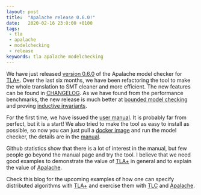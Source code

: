 ```yaml
---
layout: post
title:  "Apalache release 0.6.0!"
date:   2020-02-16 23:0:00 +0100
tags:
 - tla
 - apalache
 - modelchecking
 - release
keywords: tla apalache modelchecking
---
```


We have just released [version 0.6.0][apalache-0.6.0] of the Apalache model
checker for [TLA+][tla]. Over the last six months, we have been refactoring the
tool to make the whole translation to SMT cleaner and more efficient. The new
features can be found in [CHANGELOG][release-changelog]. As we have found from
the performance benchmarks, the new release is much better at [bounded model
checking][bmc] and proving [inductive invariants][indinv].

For the first time, we have issued the [user manual][apalache-manual]. It is
probably far from perfect, but it is a start! We also tried to make the tool as
easy to install as possible, so now you can just pull a [docker
image][apalache-docker] and run the model checker, the details are in the
[manual][manual-docker].

Github statistics show that there is a lot of interest in the manual, but few
people go beyond the manual page and try the tool. I believe that we need
good examples to demonstrate the value of [TLA+][tla] in general and to explain
the value of [Apalache][apalache-0.6.0].

Check this blog for the upcoming examples of how one can specify distributed
algorithms with [TLA+][tla] and exercise them with [TLC][tlc] and
[Apalache][apalache-0.6.0].


[apalache-0.6.0]: https://github.com/konnov/apalache/releases/tag/v0.6.0
[apalache-manual]: https://github.com/konnov/apalache/blob/v0.6.0/docs/manual.md
[apalache-docker]: https://hub.docker.com/r/apalache/mc
[manual-docker]: https://github.com/konnov/apalache/blob/v0.6.0/docs/manual.md#useDocker
[release-changelog]: https://github.com/konnov/apalache/blob/v0.6.0/CHANGES.md
[indinv]: https://github.com/konnov/apalache-tests/blob/master/results/001indinv-report.md
[bmc]: https://github.com/konnov/apalache-tests/blob/master/results/002bmc-report.md
[tla]: https://lamport.azurewebsites.net/tla/tla.html
[tlc]: https://lamport.azurewebsites.net/tla/tools.html

